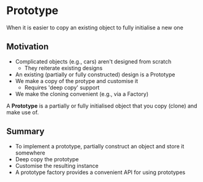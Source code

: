 # Prototype

When it is easier to copy an existing object to fully initialise a new one

## Motivation
- Complicated objects (e.g., cars) aren't designed from scratch
    - They reiterate existing designs
- An existing (partially or fully constructed) design is a Prototype
- We make a copy of the protype and customise it
    - Requires 'deep copy' support
- We make the cloning convenient (e.g., via a Factory)

A **Prototype** is a partially or fully initialised object that you copy (clone) and make use of.

## Summary

- To implement a prototype, partially construct an object and store it somewhere
- Deep copy the prototype
- Customise the resulting instance
- A prototype factory provides a convenient API for using prototypes
